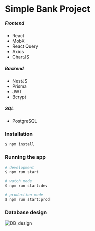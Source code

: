 # Simple Bank Project

##### Frontend

- React
- MobX
- React Query
- Axios
- ChartJS

##### Backend

- NestJS
- Prisma
- JWT
- Bcrypt

##### SQL

- PostgreSQL

### Installation

```bash
$ npm install
```

### Running the app

```bash
# development
$ npm run start

# watch mode
$ npm run start:dev

# production mode
$ npm run start:prod
```

### Database design

![DB_design](https://i.ibb.co/bv64Jyc/Bank-DB.jpg)
